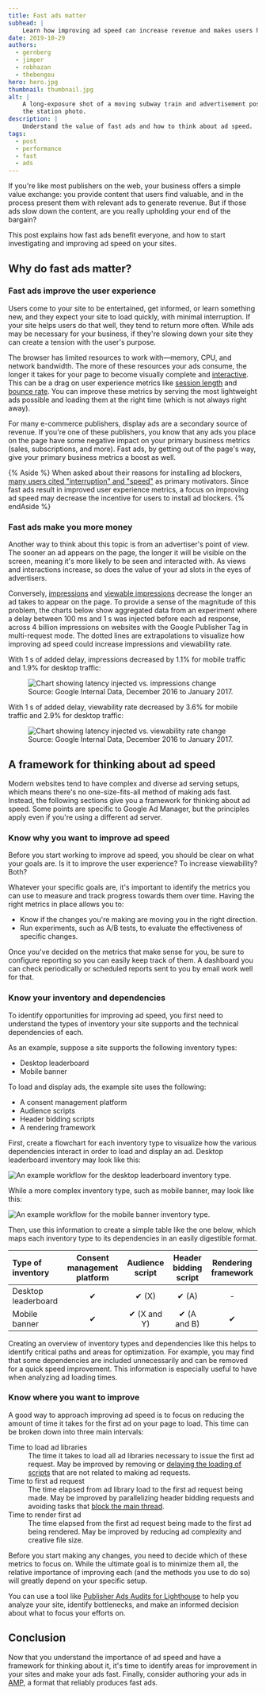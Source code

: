 ```yaml
---
title: Fast ads matter
subhead: |
    Learn how improving ad speed can increase revenue and makes users happy.
date: 2019-10-29
authors:
  - gernberg
  - jimper
  - robhazan
  - thebengeu
hero: hero.jpg
thumbnail: thumbnail.jpg
alt: |
    A long-exposure shot of a moving subway train and advertisement posters at
    the station photo.
description: |
    Understand the value of fast ads and how to think about ad speed.
tags:
  - post
  - performance
  - fast
  - ads
---
```


If you're like most publishers on the web, your business offers a simple value
exchange: you provide content that users find valuable, and in the process
present them with relevant ads to generate revenue. But if those ads slow down
the content, are you really upholding your end of the bargain?

This post explains how fast ads benefit everyone, and how to start investigating
and improving ad speed on your sites.

## Why do fast ads matter?

### Fast ads improve the user experience

Users come to your site to be entertained, get informed, or learn something new,
and they expect your site to load quickly, with minimal interruption. If your
site helps users do that well, they tend to return more often. While ads may be
necessary for your business, if they're slowing down your site they can create a
tension with the user's purpose.

The browser has limited resources to work with—memory, CPU, and network
bandwidth. The more of these resources your ads consume, the longer it takes for
your page to become visually complete and [interactive](/interactive/). This can
be a drag on user experience metrics like [session
length](https://en.wikipedia.org/wiki/Session_(web_analytics)) and [bounce
rate](https://en.wikipedia.org/wiki/Bounce_rate). You can improve these metrics
by serving the most lightweight ads possible and loading them at the right time
(which is not always right away).

For many e-commerce publishers, display ads are a secondary source of revenue.
If you're one of these publishers, you know that any ads you place on the page
have some negative impact on your primary business metrics (sales,
subscriptions, and more). Fast ads, by getting out of the page's way, give your
primary business metrics a boost as well.

{% Aside %} When asked about their reasons for installing ad blockers, [many
users cited "interruption" and
"speed"](https://pagefair.com/blog/2017/adblockreport/) as primary motivators.
Since fast ads result in improved user experience metrics, a focus on improving
ad speed may decrease the incentive for users to install ad blockers. {%
endAside %}

### Fast ads make you more money

Another way to think about this topic is from an advertiser's point of view. The
sooner an ad appears on the page, the longer it will be visible on the screen,
meaning it's more likely to be seen and interacted with. As views and
interactions increase, so does the value of your ad slots in the eyes of
advertisers.

Conversely,
[impressions](https://en.wikipedia.org/wiki/Impression_(online_media)) and
[viewable impressions](https://en.wikipedia.org/wiki/Viewable_Impression)
decrease the longer an ad takes to appear on the page. To provide a sense of the
magnitude of this problem, the charts below show aggregated data from an
experiment where a delay between 100&nbsp;ms and 1&nbsp;s was injected before
each ad response, across 4 billion impressions on websites with the Google
Publisher Tag in multi-request mode. The dotted lines are extrapolations to
visualize how improving ad speed could increase impressions and viewability
rate.

With 1&nbsp;s of added delay, impressions decreased by 1.1% for mobile traffic
and 1.9% for desktop traffic:

<figure class="w-figure w-figure--center">
  <img src="./ad-latency-injected-vs-impressions-change.svg" alt="Chart showing latency injected vs. impressions change">
  <figcaption class="w-figcaption">
    Source: Google Internal Data, December 2016 to January 2017.
  </figcaption>
</figure>

With 1&nbsp;s of added delay, viewability rate decreased by 3.6% for mobile
traffic and 2.9% for desktop traffic:

<figure class="w-figure w-figure--center">
  <img src="./ad-latency-injected-vs-viewability-rate-change.svg" alt="Chart showing latency injected vs. viewability rate change">
  <figcaption class="w-figcaption">
    Source: Google Internal Data, December 2016 to January 2017.
  </figcaption>
</figure>

## A framework for thinking about ad speed

Modern websites tend to have complex and diverse ad serving setups, which means
there's no one-size-fits-all method of making ads fast. Instead, the following
sections give you a framework for thinking about ad speed. Some points are
specific to Google Ad Manager, but the principles apply even if you're using a
different ad server.

### Know why you want to improve ad speed

Before you start working to improve ad speed, you should be clear on what your
goals are. Is it to improve the user experience? To increase viewability? Both?

Whatever your specific goals are, it's important to identify the metrics you can
use to measure and track progress towards them over time. Having the right
metrics in place allows you to:

*   Know if the changes you're making are moving you in the right direction.
*   Run experiments, such as A/B tests, to evaluate the effectiveness of
    specific changes.

Once you've decided on the metrics that make sense for you, be sure to configure
reporting so you can easily keep track of them. A dashboard you can check
periodically or scheduled reports sent to you by email work well for that.

### Know your inventory and dependencies

To identify opportunities for improving ad speed, you first need to understand
the types of inventory your site supports and the technical dependencies of
each.

As an example, suppose a site supports the following inventory types:
* Desktop leaderboard
* Mobile banner

To load and display ads, the example site uses the following:
* A consent management platform
* Audience scripts
* Header bidding scripts
* A rendering framework

First, create a flowchart for each inventory type to visualize how the various
dependencies interact in order to load and display an ad. Desktop leaderboard
inventory may look like this:

![An example workflow for the desktop leaderboard inventory
type.](./desktop-leaderboard.svg)

While a more complex inventory type, such as mobile banner, may look like this:

![An example workflow for the mobile banner inventory
type.](./mobile-banner.svg)

Then, use this information to create a simple table like the one below, which
maps each inventory type to its dependencies in an easily digestible format.

| Type of inventory   | Consent management platform | Audience script    | Header bidding script | Rendering framework |
|:--------------------|:---------------------------:|:------------------:|:---------------------:|:-------------------:|
| Desktop leaderboard |  &#x2714;                   | &#x2714; (X)       | &#x2714; (A)          | -                   |
| Mobile banner       |  &#x2714;                   | &#x2714; (X and Y) | &#x2714; (A and B)    | &#x2714;            |

Creating an overview of inventory types and dependencies like this helps to
identify critical paths and areas for optimization. For example, you may find
that some dependencies are included unnecessarily and can be removed for a quick
speed improvement. This information is especially useful to have when analyzing
ad loading times.

### Know where you want to improve

A good way to approach improving ad speed is to focus on reducing the amount of
time it takes for the first ad on your page to load. This time can be broken
down into three main intervals:

<dl>
    <dt>Time to load ad libraries</dt>
    <dd>The time it takes to load all ad libraries necessary to issue the first ad request. May be improved by removing or <a href="/efficiently-load-third-party-javascript/">delaying the loading of scripts</a> that are not related to making ad requests.</dd>
    <dt>Time to first ad request</dt>
    <dd>The time elapsed from ad library load to the first ad request being made. May be improved by parallelizing header bidding requests and avoiding tasks that <a href="/mainthread-work-breakdown/">block the main thread</a>.</dd>
    <dt>Time to render first ad</dt>
    <dd>The time elapsed from the first ad request being made to the first ad being rendered. May be improved by reducing ad complexity and creative file size.</dd>
</dl>

Before you start making any changes, you need to decide which of these metrics
to focus on. While the ultimate goal is to minimize them all, the relative
importance of improving each (and the methods you use to do so) will greatly
depend on your specific setup. 

You can use a tool like [Publisher Ads Audits for
Lighthouse](https://developers.google.com/publisher-ads-audits) to help you
analyze your site, identify bottlenecks, and make an informed decision about
what to focus your efforts on.

## Conclusion

Now that you understand the importance of ad speed and have a framework for
thinking about it, it's time to identify areas for improvement in your sites and
make your ads fast. Finally, consider authoring your ads in
[AMP](https://amp.dev/about/ads/), a format that reliably produces fast ads.
